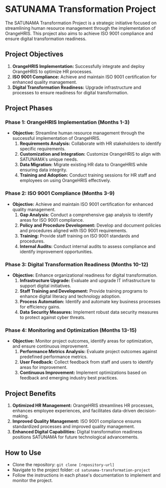 # SATUNAMA Transformation Project

The SATUNAMA Transformation Project is a strategic initiative focused on streamlining human resource management through the implementation of OrangeHRIS. This project also aims to achieve ISO 9001 compliance and ensure digital transformation readiness.

## Project Objectives

1. **OrangeHRIS Implementation:** Successfully integrate and deploy OrangeHRIS to optimize HR processes.
2. **ISO 9001 Compliance:** Achieve and maintain ISO 9001 certification for enhanced quality management.
3. **Digital Transformation Readiness:** Upgrade infrastructure and processes to ensure readiness for digital transformation.

## Project Phases

### Phase 1: OrangeHRIS Implementation (Months 1-3)

- **Objective:** Streamline human resource management through the successful implementation of OrangeHRIS.
  1. **Requirements Analysis:** Collaborate with HR stakeholders to identify specific requirements.
  2. **Customization and Integration:** Customize OrangeHRIS to align with SATUNAMA's unique needs.
  3. **Data Migration:** Migrate existing HR data to OrangeHRIS while ensuring data integrity.
  4. **Training and Adoption:** Conduct training sessions for HR staff and employees on using OrangeHRIS effectively.

### Phase 2: ISO 9001 Compliance (Months 3-9)

- **Objective:** Achieve and maintain ISO 9001 certification for enhanced quality management.
  1. **Gap Analysis:** Conduct a comprehensive gap analysis to identify areas for ISO 9001 compliance.
  2. **Policy and Procedure Development:** Develop and document policies and procedures aligned with ISO 9001 requirements.
  3. **Training:** Provide staff training on ISO 9001 standards and procedures.
  4. **Internal Audits:** Conduct internal audits to assess compliance and identify improvement opportunities.

### Phase 3: Digital Transformation Readiness (Months 10-12)

- **Objective:** Enhance organizational readiness for digital transformation.
  1. **Infrastructure Upgrade:** Evaluate and upgrade IT infrastructure to support digital initiatives.
  2. **Staff Training and Development:** Provide training programs to enhance digital literacy and technology adoption.
  3. **Process Automation:** Identify and automate key business processes for efficiency gains.
  4. **Data Security Measures:** Implement robust data security measures to protect against cyber threats.

### Phase 4: Monitoring and Optimization (Months 13-15)

- **Objective:** Monitor project outcomes, identify areas for optimization, and ensure continuous improvement.
  1. **Performance Metrics Analysis:** Evaluate project outcomes against predefined performance metrics.
  2. **User Feedback:** Collect feedback from staff and users to identify areas for improvement.
  3. **Continuous Improvement:** Implement optimizations based on feedback and emerging industry best practices.

## Project Benefits

1. **Optimized HR Management:** OrangeHRIS streamlines HR processes, enhances employee experiences, and facilitates data-driven decision-making.
2. **Improved Quality Management:** ISO 9001 compliance ensures standardized processes and improved quality management.
3. **Enhanced Digital Capabilities:** Digital transformation readiness positions SATUNAMA for future technological advancements.

## How to Use

- Clone the repository: `git clone [repository-url]`
- Navigate to the project folder: `cd satunama-transformation-project`
- Follow the instructions in each phase's documentation to implement and monitor the project.
